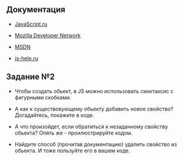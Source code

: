 ## Документация

- [JavaScript.ru](http://javascript.ru/manual)

- [Mozilla Developer Network](https://developer.mozilla.org/ru/docs/Learn/JavaScript)
- [MSDN](https://msdn.microsoft.com/ru-ru/library/6fw3zxcx(v=vs.94).aspx)
- [js-help.ru](http://js-help.net/)


## Задание №2


 - Чтобы создать обьект, в JS можно использовать синктаксис с фигурными скобками.

  - А как к существовующему обьекту добавить новое свойство? Догадайтесь, покажите в коде.

 - А что произойдет, если обратиться к незаданному свойству обьекта? Опять же - проилюстрируйте кодом.

 - Найдите способ (прочитав документацию) удалить свойство из обьекта. И тоже пользуйте его в вашем коде.
